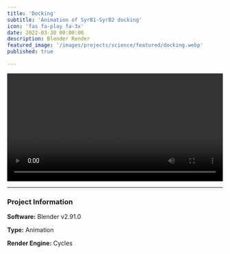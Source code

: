 ```yaml
---
title: 'Docking'
subtitle: 'Animation of SyrB1-SyrB2 docking'
icon: 'fas fa-play fa-3x'
date: 2022-03-30 00:00:00
description: Blender Render
featured_image: '/images/projects/science/featured/docking.webp'
published: true

---
```


<video controls loop autoplay style="width: 100%; height: auto;">
    <source src="/images/projects/science/full_size/docking.mp4" type="video/mp4">
</video>

---

### Project Information

**Software:** Blender v2.91.0

**Type:** Animation

**Render Engine:** Cycles
